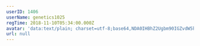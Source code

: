 ```yaml
---
userID: 1406
userName: genetics1025
regTime: 2018-11-10T05:34:00.000Z
avatar: 'data:text/plain; charset=utf-8;base64,NDA0IHBhZ2Ugbm90IGZvdW5kCg=='
url: null
---
```



